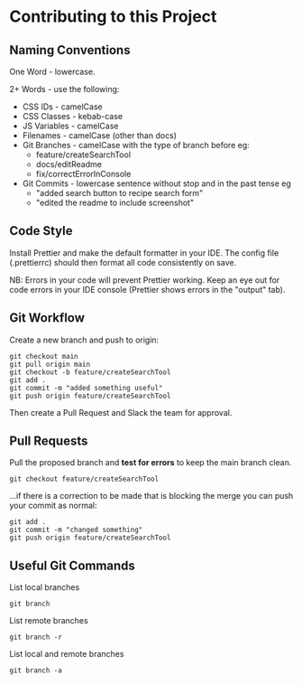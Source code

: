 # Contributing to this Project


## Naming Conventions

One Word - lowercase.

2+ Words - use the following: 

- CSS IDs - camelCase 
- CSS Classes - kebab-case
- JS Variables - camelCase
- Filenames - camelCase (other than docs)
- Git Branches - camelCase with the type of branch before eg:
  - feature/createSearchTool
  - docs/editReadme
  - fix/correctErrorInConsole
- Git Commits - lowercase sentence without stop and in the past tense eg
  - "added search button to recipe search form"
  - "edited the readme to include screenshot"

## Code Style

Install Prettier and make the default formatter in your IDE. The config file (.prettierrc) should then format all code consistently on save. 

NB: Errors in your code will prevent Prettier working. Keep an eye out for code errors in your IDE console (Prettier shows errors in the "output" tab). 

## Git Workflow

Create a new branch and push to origin:

```
git checkout main
git pull origin main
git checkout -b feature/createSearchTool
git add .
git commit -m "added something useful"
git push origin feature/createSearchTool
```

Then create a Pull Request and Slack the team for approval.

## Pull Requests

Pull the proposed branch and **test for errors** to keep the main branch clean.

```
git checkout feature/createSearchTool
```

...if there is a correction to be made that is blocking the merge you can push your commit as normal:
```
git add .
git commit -m "changed something"
git push origin feature/createSearchTool

```

## Useful Git Commands

List local branches
```
git branch
```

List remote branches
```
git branch -r
```

List local and remote branches
```
git branch -a
```